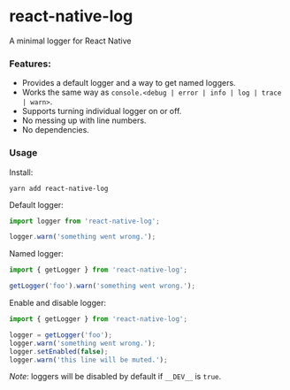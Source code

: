 # react-native-log

A minimal logger for React Native

### Features:

* Provides a default logger and a way to get named loggers.
* Works the same way as `console.<debug | error | info | log | trace | warn>`.
* Supports turning individual logger on or off.
* No messing up with line numbers.
* No dependencies.

### Usage

Install:
```
yarn add react-native-log
```

Default logger:
```js
import logger from 'react-native-log';

logger.warn('something went wrong.');
```

Named logger:
```js
import { getLogger } from 'react-native-log';

getLogger('foo').warn('something went wrong.');
```

Enable and disable logger:
```js
import { getLogger } from 'react-native-log';

logger = getLogger('foo');
logger.warn('something went wrong.');
logger.setEnabled(false);
logger.warn('this line will be muted.');
```

*Note*: loggers will be disabled by default if `__DEV__` is `true`.
